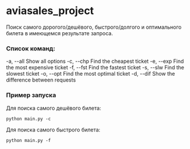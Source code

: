 # aviasales_project

Поиск самого дорогого/дешёвого, быстрого/долгого и оптимального билета в имеющемся результате запроса.

### Список команд:

  -a, --all   Show all options
  -c, --chp   Find the cheapest ticket
  -e, --exp   Find the most expensive ticket
  -f, --fst   Find the fastest ticket
  -s, --slw   Find the slowest ticket
  -o, --opt   Find the most optimal ticket
  -d, --dif   Show the difference between requests
  
### Пример запуска

Для поиска самого дешёвого билета:
```
python main.py -c
```
Для поиска самого быстрого билета:
```
python main.py -f
```
